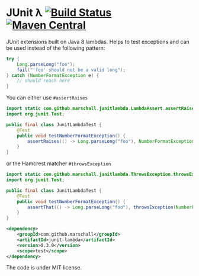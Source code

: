JUnit λ [![Build Status](https://travis-ci.org/marschall/junit-lambda.png?branch=master)](https://travis-ci.org/marschall/junit-lambda) [![Maven Central](https://maven-badges.herokuapp.com/maven-central/com.github.marschall/junit-lambda/badge.svg)](https://maven-badges.herokuapp.com/maven-central/com.github.marschall/junit-lambda)
=======
JUnit extensions built on Java 8 lambdas. Helps to test exceptions and can be used instead of the following pattern:

```java
try {
    Long.parseLong("foo");
    fail("'foo' should not be a valid long");
} catch (NumberFormatException e) {
    // should reach here
}
```

You can either use `#assertRaises`

```java
import static com.github.marschall.junitlambda.LambdaAssert.assertRaises;
import org.junit.Test;

public final class JunitLambdaTest {
    @Test
    public void testNumberFormatException() {
        assertRaises(() -> Long.parseLong("foo"), NumberFormatException.class);
    }
}
```

or the Hamcrest matcher `#throwsException`


```java
import static com.github.marschall.junitlambda.ThrowsException.throwsException;
import org.junit.Test;

public final class JunitLambdaTest {
    @Test
    public void testNumberFormatException() {
        assertThat(() -> Long.parseLong("foo"), throwsException(NumberFormatException.class));
    }
}
```

```xml
<dependency>
    <groupId>com.github.marschall</groupId>
    <artifactId>junit-lambda</artifactId>
    <version>0.3.0</version>
    <scope>test</scope>
</dependency>
```

The code is under MIT license.



